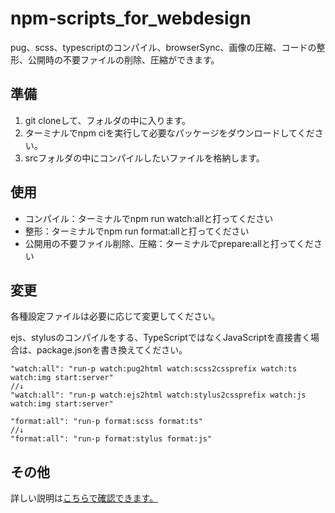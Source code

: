 # npm-scripts_for_webdesign

pug、scss、typescriptのコンパイル、browserSync、画像の圧縮、コードの整形、公開時の不要ファイルの削除、圧縮ができます。

## 準備
1. git cloneして、フォルダの中に入ります。
2. ターミナルでnpm ciを実行して必要なパッケージをダウンロードしてください。
3. srcフォルダの中にコンパイルしたいファイルを格納します。

## 使用
- コンパイル：ターミナルでnpm run watch:allと打ってください
- 整形：ターミナルでnpm run format:allと打ってください
- 公開用の不要ファイル削除、圧縮：ターミナルでprepare:allと打ってください

## 変更
各種設定ファイルは必要に応じて変更してください。

ejs、stylusのコンパイルをする、TypeScriptではなくJavaScriptを直接書く場合は、package.jsonを書き換えてください。

```
"watch:all": "run-p watch:pug2html watch:scss2cssprefix watch:ts watch:img start:server"
//↓
"watch:all": "run-p watch:ejs2html watch:stylus2cssprefix watch:js watch:img start:server"

"format:all": "run-p format:scss format:ts"
//↓
"format:all": "run-p format:stylus format:js"
```

## その他
詳しい説明は[こちらで確認できます。](https://qiita.com/takeshisakuma/items/dbbb1c465099e6e4dd2e)
